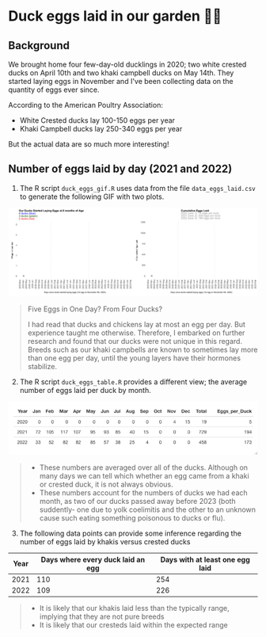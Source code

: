 # Duck eggs laid in our garden 🦆🥚

## Background

We brought home four few-day-old ducklings in 2020; two white crested ducks on April 10th and two khaki campbell ducks on May 14th.  They started laying eggs in November and I've been collecting data on the quantity of eggs ever since.  

According to the American Poultry Association:
* White Crested ducks lay 100-150 eggs per year
* Khaki Campbell ducks lay 250-340 eggs per year

But the actual data are so much more interesting!

## Number of eggs laid by day (2021 and 2022)

1. The R script `duck_eggs_gif.R` uses data from the file `data_eggs_laid.csv` to generate the following GIF with two plots.

![GIF 2021-2022](/images/daily_duck_egg_count.gif)

>Five Eggs in One Day? From Four Ducks?
>
>I had read that ducks and chickens lay at most an egg per day.  But experience taught me otherwise.  Therefore, I embarked on further research and found that our ducks were not unique in this regard.  Breeds such as our khaki campbells are known to sometimes lay more than one egg per day, until the young layers have their hormones stabilize. 

2. The R script `duck_eggs_table.R` provides a different view; the average number of eggs laid per duck by month.

![GIF Image](/images/eggs_per_duck.png)

>* These numbers are averaged over all of the ducks.  Although on many days we can tell which whether an egg came from a khaki or crested duck, it is not always obvious. 
>* These numbers account for the numbers of ducks we had each month, as two of our ducks passed away before 2023 (both suddently- one due to yolk coelimitis and the other to an unknown cause such eating something poisonous to ducks or flu).


3. The following data points can provide some inference regarding the number of eggs laid by khakis versus crested ducks

| Year | Days where every duck laid an egg | Days with at least one egg laid |
|------|-----------------------------------|---------------------------------|
| 2021 | 110                               | 254                             |
| 2022 | 109                               | 226                             |

>* It is likely that our khakis laid less than the typically range, implying that they are not pure breeds
>* It is likely that our cresteds laid within the expected range




